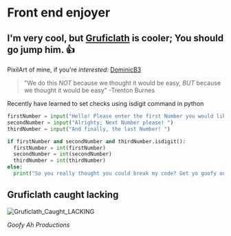 # Front end enjoyer
## I'm very cool, but [Gruficlath](https://github.com/GlitchyCrafting) is cooler; You should go jump him. 👍
PixilArt of mine, if you're _interested:_ [DominicB3](https://www.pixilart.com/dominicb3/gallery)

> "We do this *NOT* because we thought it would be easy, *BUT* because we thought it would be easy"
> -Trenton Burnes

Recently have learned to set checks using isdigit command in python
```python
firstNumber = input("Hello! Please enter the first Number you would like. ")
secondNumber = input("Alrighty; Next Number please! ")
thirdNumber = input("And finally, the last Number! ")

if firstNumber and secondNumber and thirdNumber.isdigit():
  firstNumber = int(firstNumber)
  secondNumber = int(secondNumber)
  thirdNumber = int(thirdNumber)
else:
  print("So you really thought you could break my code? Get yo goofy outta here")
```

## Gruficlath caught **lacking**
![Gruficlath_Caught_LACKING](https://github.com/DominicB3/DominicB3/assets/74939524/0ce43e11-bb44-4fab-8967-bb8986d66c88)

*Goofy Ah Productions*

